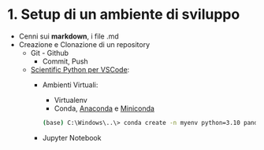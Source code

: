 # 1. Setup di un ambiente di sviluppo
- Cenni sui **markdown**, i file .md
- Creazione e Clonazione di un repository
    - Git - Github 
        - Commit, Push
    - [Scientific Python per VSCode](https://code.visualstudio.com/docs/datascience/data-science-tutorial):
        - Ambienti Virtuali:
            - Virtualenv 
            - Conda, [Anaconda](https://www.anaconda.com/download) e [Miniconda](https://docs.conda.io/projects/miniconda/en/latest/)

            ```bash
            (base) C:\Windows\..\> conda create -n myenv python=3.10 pandas jupyter seaborn scikit-learn keras tensorflow 
            ```
        - Jupyter Notebook
        


